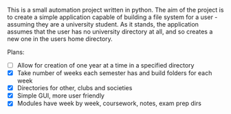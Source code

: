 This is a small automation project written in python. The aim of the project is to create a simple application
capable of building a file system for a user - assuming they are a university student. As it stands, 
the application assumes that the user has no university directory at all, and so creates a new one in the
users home directory. 

Plans:

- [ ] Allow for creation of one year at a time in a specified directory
- [X] Take number of weeks each semester has and build folders for each week
- [X] Directories for other, clubs and societies 
- [X] Simple GUI, more user friendly
- [X] Modules have week by week, coursework, notes, exam prep dirs